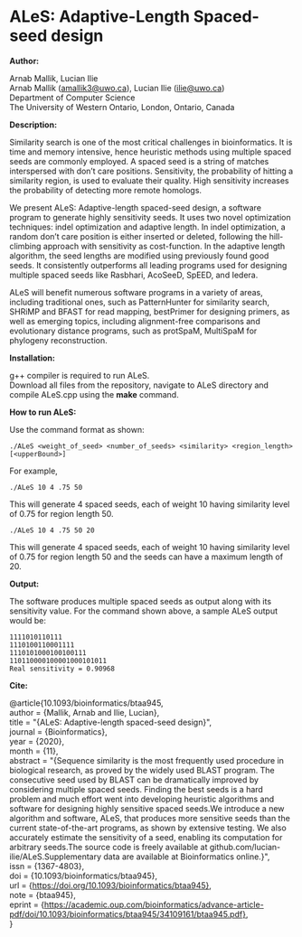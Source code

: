 # ALeS: Adaptive-Length Spaced-seed design

**Author:**

Arnab Mallik, Lucian Ilie  
Arnab Mallik (amallik3@uwo.ca), Lucian Ilie (ilie@uwo.ca)  
Department of Computer Science  
The University of Western Ontario, London, Ontario, Canada

**Description:**

Similarity search is one of the most critical challenges in bioinformatics. It is time and memory intensive, hence heuristic methods using multiple spaced seeds are commonly employed. A spaced seed is a string of matches interspersed with don’t care positions. Sensitivity, the probability of hitting a similarity region, is used to evaluate their quality. High sensitivity increases the probability of detecting more remote homologs.

We present ALeS: Adaptive-length spaced-seed design, a software program to generate highly sensitivity seeds. It uses two novel optimization techniques: indel optimization and adaptive length. In indel optimization, a random don’t care position is either inserted or deleted, following the hill-climbing approach with sensitivity as cost-function. In the adaptive length algorithm, the seed lengths are modified using previously found good seeds. It consistently outperforms all leading programs used for designing multiple spaced seeds like Rasbhari, AcoSeeD, SpEED, and Iedera.

ALeS will benefit numerous software programs in a variety of areas, including traditional ones, such as PatternHunter for similarity search, SHRiMP and BFAST for read mapping, bestPrimer for designing primers, as well as emerging topics, including alignment-free comparisons and evolutionary distance programs, such as protSpaM, MultiSpaM for phylogeny reconstruction.

**Installation:**

g++ compiler is required to run ALeS.  
Download all files from the repository, navigate to ALeS directory and compile ALeS.cpp using the **make** command.

**How to run ALeS:**

Use the command format as shown:

```
./ALeS <weight_of_seed> <number_of_seeds> <similarity> <region_length> [<upperBound>]
```
For example,
```
./ALeS 10 4 .75 50
```
This will generate 4 spaced seeds, each of weight 10 having similarity level of 0.75 for region length 50.

```
./ALeS 10 4 .75 50 20
```
This will generate 4 spaced seeds, each of weight 10 having similarity level of 0.75 for region length 50 and the seeds can have a maximum length of 20.

**Output:**

The software produces multiple spaced seeds as output along with its sensitivity value.
For the command shown above, a sample ALeS output would be: 
```
1111010110111  
1110100110001111  
1110101000100100111  
110110000100001000101011  
Real sensitivity = 0.90968
```

**Cite:**

@article{10.1093/bioinformatics/btaa945,  
    author = {Mallik, Arnab and Ilie, Lucian},  
    title = "{ALeS: Adaptive-length spaced-seed design}",  
    journal = {Bioinformatics},  
    year = {2020},  
    month = {11},  
    abstract = "{Sequence similarity is the most frequently used procedure in biological research, as proved by the widely used BLAST program. The consecutive seed used by BLAST can be dramatically improved by considering multiple spaced seeds. Finding the best seeds is a hard problem and much effort went into developing heuristic algorithms and software for designing highly sensitive spaced seeds.We introduce a new algorithm and software, ALeS, that produces more sensitive seeds than the current state-of-the-art programs, as shown by extensive testing. We also accurately estimate the sensitivity of a seed, enabling its computation for arbitrary seeds.The source code is freely available at github.com/lucian-ilie/ALeS.Supplementary data are available at Bioinformatics online.}",  
    issn = {1367-4803},  
    doi = {10.1093/bioinformatics/btaa945},  
    url = {https://doi.org/10.1093/bioinformatics/btaa945},  
    note = {btaa945},  
    eprint = {https://academic.oup.com/bioinformatics/advance-article-pdf/doi/10.1093/bioinformatics/btaa945/34109161/btaa945.pdf},  
}

